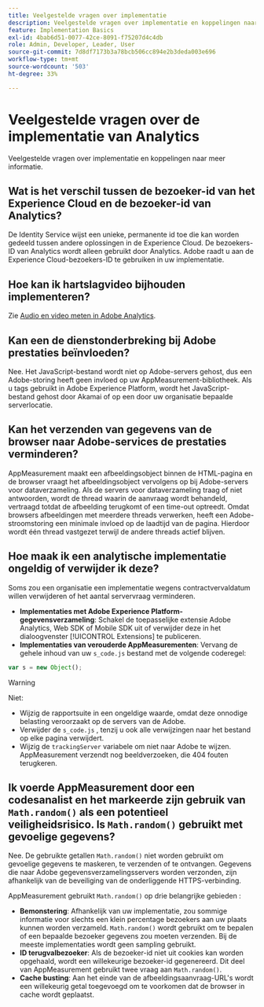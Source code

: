 ```yaml
---
title: Veelgestelde vragen over implementatie
description: Veelgestelde vragen over implementatie en koppelingen naar meer informatie.
feature: Implementation Basics
exl-id: 4bab6d51-0077-42ce-8091-f75207d4c4db
role: Admin, Developer, Leader, User
source-git-commit: 7d8df7173b3a78bcb506cc894e2b3deda003e696
workflow-type: tm+mt
source-wordcount: '503'
ht-degree: 33%

---
```


# Veelgestelde vragen over de implementatie van Analytics

Veelgestelde vragen over implementatie en koppelingen naar meer informatie.

## Wat is het verschil tussen de bezoeker-id van het Experience Cloud en de bezoeker-id van Analytics?

De Identity Service wijst een unieke, permanente id toe die kan worden gedeeld tussen andere oplossingen in de Experience Cloud. De bezoekers-ID van Analytics wordt alleen gebruikt door Analytics. Adobe raadt u aan de Experience Cloud-bezoekers-ID te gebruiken in uw implementatie.

## Hoe kan ik hartslagvideo bijhouden implementeren?

Zie [Audio en video meten in Adobe Analytics](https://experienceleague.adobe.com/docs/media-analytics/using/media-overview.html).

## Kan een de dienstonderbreking bij Adobe prestaties beïnvloeden?

Nee. Het JavaScript-bestand wordt niet op Adobe-servers gehost, dus een Adobe-storing heeft geen invloed op uw AppMeasurement-bibliotheek. Als u tags gebruikt in Adobe Experience Platform, wordt het JavaScript-bestand gehost door Akamai of op een door uw organisatie bepaalde serverlocatie.

## Kan het verzenden van gegevens van de browser naar Adobe-services de prestaties verminderen?

AppMeasurement maakt een afbeeldingsobject binnen de HTML-pagina en de browser vraagt het afbeeldingsobject vervolgens op bij Adobe-servers voor dataverzameling. Als de servers voor dataverzameling traag of niet antwoorden, wordt de thread waarin de aanvraag wordt behandeld, vertraagd totdat de afbeelding terugkomt of een time-out optreedt. Omdat browsers afbeeldingen met meerdere threads verwerken, heeft een Adobe-stroomstoring een minimale invloed op de laadtijd van de pagina. Hierdoor wordt één thread vastgezet terwijl de andere threads actief blijven.

## Hoe maak ik een analytische implementatie ongeldig of verwijder ik deze?

Soms zou een organisatie een implementatie wegens contractvervaldatum willen verwijderen of het aantal servervraag verminderen.

* **Implementaties met Adobe Experience Platform-gegevensverzameling**: Schakel de toepasselijke extensie Adobe Analytics, Web SDK of Mobile SDK uit of verwijder deze in het dialoogvenster [!UICONTROL Extensions] te publiceren.
* **Implementaties van verouderde AppMeasurementen**: Vervang de gehele inhoud van uw `s_code.js` bestand met de volgende coderegel:

```js
var s = new Object();
```

>[!WARNING]
>
>Niet:
>
>* Wijzig de rapportsuite in een ongeldige waarde, omdat deze onnodige belasting veroorzaakt op de servers van de Adobe.
>* Verwijder de `s_code.js` , tenzij u ook alle verwijzingen naar het bestand op elke pagina verwijdert.
>* Wijzig de `trackingServer` variabele om niet naar Adobe te wijzen. AppMeasurement verzendt nog beeldverzoeken, die 404 fouten terugkeren.

## Ik voerde AppMeasurement door een codesanalist en het markeerde zijn gebruik van `Math.random()` als een potentieel veiligheidsrisico. Is `Math.random()` gebruikt met gevoelige gegevens?

Nee. De gebruikte getallen `Math.random()` niet worden gebruikt om gevoelige gegevens te maskeren, te verzenden of te ontvangen. Gegevens die naar Adobe gegevensverzamelingsservers worden verzonden, zijn afhankelijk van de beveiliging van de onderliggende HTTPS-verbinding. <!-- AN-173590 -->

AppMeasurement gebruikt `Math.random()` op drie belangrijke gebieden :

* **Bemonstering**: Afhankelijk van uw implementatie, zou sommige informatie voor slechts een klein percentage bezoekers aan uw plaats kunnen worden verzameld. `Math.random()` wordt gebruikt om te bepalen of een bepaalde bezoeker gegevens zou moeten verzenden. Bij de meeste implementaties wordt geen sampling gebruikt.
* **ID terugvalbezoeker**: Als de bezoeker-id niet uit cookies kan worden opgehaald, wordt een willekeurige bezoeker-id gegenereerd. Dit deel van AppMeasurement gebruikt twee vraag aan `Math.random()`.
* **Cache busting**: Aan het einde van de afbeeldingsaanvraag-URL&#39;s wordt een willekeurig getal toegevoegd om te voorkomen dat de browser in cache wordt geplaatst.
